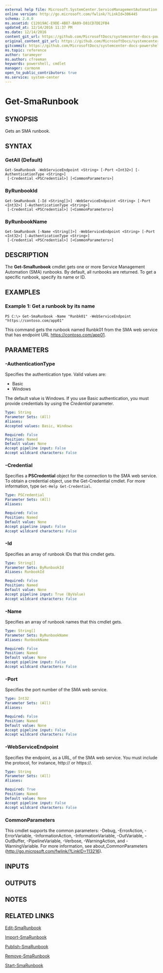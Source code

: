 ```yaml
---
external help file: Microsoft.SystemCenter.ServiceManagementAutomation.dll-Help.xml
online version: http://go.microsoft.com/fwlink/?LinkId=306445
schema: 2.0.0
ms.assetid: C12019AC-E9DE-4B87-BA09-D81CD7DE2FB4
updated_at: 12/14/2016 11:37 PM
ms.date: 12/14/2016
content_git_url: https://github.com/MicrosoftDocs/systemcenter-docs-powershell/blob/master/systemcenter-cmdlets/SystemCenter2016/ServiceManagementAutomation/v1/Get-SmaRunbook.md
original_content_git_url: https://github.com/MicrosoftDocs/systemcenter-docs-powershell/blob/master/systemcenter-cmdlets/SystemCenter2016/ServiceManagementAutomation/v1/Get-SmaRunbook.md
gitcommit: https://github.com/MicrosoftDocs/systemcenter-docs-powershell/blob/ddd0fefc9adaabb9394eb6c21b33370913d1830d/systemcenter-cmdlets/SystemCenter2016/ServiceManagementAutomation/v1/Get-SmaRunbook.md
ms.topic: reference
author: tarameyer
ms.author: cfreeman
keywords: powershell, cmdlet
manager: carmonm
open_to_public_contributors: true
ms.service: system-center
---
```


# Get-SmaRunbook

## SYNOPSIS
Gets an SMA runbook.

## SYNTAX

### GetAll (Default)
```
Get-SmaRunbook -WebServiceEndpoint <String> [-Port <Int32>] [-AuthenticationType <String>]
 [-Credential <PSCredential>] [<CommonParameters>]
```

### ByRunbookId
```
Get-SmaRunbook [-Id <String[]>] -WebServiceEndpoint <String> [-Port <Int32>] [-AuthenticationType <String>]
 [-Credential <PSCredential>] [<CommonParameters>]
```

### ByRunbookName
```
Get-SmaRunbook [-Name <String[]>] -WebServiceEndpoint <String> [-Port <Int32>] [-AuthenticationType <String>]
 [-Credential <PSCredential>] [<CommonParameters>]
```

## DESCRIPTION
The **Get-SmaRunbook** cmdlet gets one or more Service Management Automation (SMA) runbooks.
By default, all runbooks are returned.
To get a specific runbook, specify its name or ID.

## EXAMPLES

### Example 1: Get a runbook by its name
```
PS C:\> Get-SmaRunbook -Name "Runbk01" -WebServiceEndpoint "https://contoso.com/app01"
```

This command gets the runbook named Runbk01 from the SMA web service that has endpoint URL https://contoso.com/app01.

## PARAMETERS

### -AuthenticationType
Specifies the authentication type.
Valid values are: 

- Basic
- Windows

The default value is Windows.
If you use Basic authentication, you must provide credentials by using the *Credential* parameter.

```yaml
Type: String
Parameter Sets: (All)
Aliases: 
Accepted values: Basic, Windows

Required: False
Position: Named
Default value: None
Accept pipeline input: False
Accept wildcard characters: False
```

### -Credential
Specifies a **PSCredential** object for the connection to the SMA web service.
To obtain a credential object, use the Get-Credential cmdlet.
For more information, type `Get-Help Get-Credential`.

```yaml
Type: PSCredential
Parameter Sets: (All)
Aliases: 

Required: False
Position: Named
Default value: None
Accept pipeline input: False
Accept wildcard characters: False
```

### -Id
Specifies an array of runbook IDs that this cmdlet gets.

```yaml
Type: String[]
Parameter Sets: ByRunbookId
Aliases: RunbookId

Required: False
Position: Named
Default value: None
Accept pipeline input: True (ByValue)
Accept wildcard characters: False
```

### -Name
Specifies an array of runbook names that this cmdlet gets.

```yaml
Type: String[]
Parameter Sets: ByRunbookName
Aliases: RunbookName

Required: False
Position: Named
Default value: None
Accept pipeline input: False
Accept wildcard characters: False
```

### -Port
Specifies the port number of the SMA web service.

```yaml
Type: Int32
Parameter Sets: (All)
Aliases: 

Required: False
Position: Named
Default value: None
Accept pipeline input: False
Accept wildcard characters: False
```

### -WebServiceEndpoint
Specifies the endpoint, as a URL, of the SMA web service.
You must include the protocol, for instance, http:// or https://.

```yaml
Type: String
Parameter Sets: (All)
Aliases: 

Required: True
Position: Named
Default value: None
Accept pipeline input: False
Accept wildcard characters: False
```

### CommonParameters
This cmdlet supports the common parameters: -Debug, -ErrorAction, -ErrorVariable, -InformationAction, -InformationVariable, -OutVariable, -OutBuffer, -PipelineVariable, -Verbose, -WarningAction, and -WarningVariable. For more information, see about_CommonParameters (http://go.microsoft.com/fwlink/?LinkID=113216).

## INPUTS

## OUTPUTS

## NOTES

## RELATED LINKS

[Edit-SmaRunbook](xref:SystemCenter2016/ServiceManagementAutomation/v1/Edit-SmaRunbook.md)

[Import-SmaRunbook](xref:SystemCenter2016/ServiceManagementAutomation/v1/Import-SmaRunbook.md)

[Publish-SmaRunbook](xref:SystemCenter2016/ServiceManagementAutomation/v1/Publish-SmaRunbook.md)

[Remove-SmaRunbook](xref:SystemCenter2016/ServiceManagementAutomation/v1/Remove-SmaRunbook.md)

[Start-SmaRunbook](xref:SystemCenter2016/ServiceManagementAutomation/v1/Start-SmaRunbook.md)

